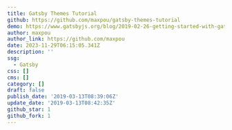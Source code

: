 ```yaml
---
title: Gatsby Themes Tutorial
github: https://github.com/maxpou/gatsby-themes-tutorial
demo: https://www.gatsbyjs.org/blog/2019-02-26-getting-started-with-gatsby-themes/
author: maxpou
author_link: https://github.com/maxpou
date: 2023-11-29T06:15:05.341Z
description: ''
ssg:
  - Gatsby
css: []
cms: []
category: []
draft: false
publish_date: '2019-03-13T08:39:06Z'
update_date: '2019-03-13T08:42:35Z'
github_star: 1
github_fork: 1
---
```

